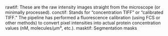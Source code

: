rawtif:
These are the raw intensity images straight from the microscope (or minimally processed).
conctif:
Stands for “concentration TIFF” or “calibrated TIFF.” The pipeline has performed a fluorescence calibration (using FCS or other methods) to convert pixel intensities into actual protein concentration values (nM, molecules/μm³, etc.).
masktif:
Segmentation masks
